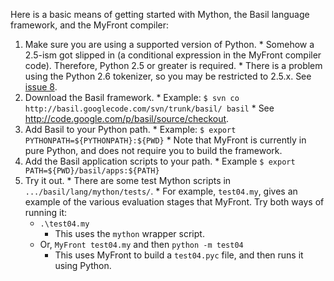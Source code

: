 Here is a basic means of getting started with Mython, the Basil language framework, and the MyFront compiler:
  1. Make sure you are using a supported version of Python.
    * Somehow a 2.5-ism got slipped in (a conditional expression in the MyFront compiler code).  Therefore, Python 2.5 or greater is required.
    * There is a problem using the Python 2.6 tokenizer, so you may be restricted to 2.5.x.  See [issue 8](https://code.google.com/p/basil/issues/detail?id=8).
  1. Download the Basil framework.
    * Example: `$ svn co http://basil.googlecode.com/svn/trunk/basil/ basil`
    * See http://code.google.com/p/basil/source/checkout.
  1. Add Basil to your Python path.
    * Example: `$ export PYTHONPATH=${PYTHONPATH}:${PWD}`
    * Note that MyFront is currently in pure Python, and does not require you to build the framework.
  1. Add the Basil application scripts to your path.
    * Example `$ export PATH=${PWD}/basil/apps:${PATH}`
  1. Try it out.
    * There are some test Mython scripts in `.../basil/lang/mython/tests/`.
    * For example, `test04.my`, gives an example of the various evaluation stages that MyFront.  Try both ways of running it:
      * `.\test04.my`
        * This uses the `mython` wrapper script.
      * Or, `MyFront test04.my` and then `python -m test04`
        * This uses MyFront to build a `test04.pyc` file, and then runs it using Python.